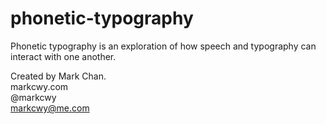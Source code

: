 # phonetic-typography

Phonetic typography is an exploration of how speech and typography can interact with one another.

Created by Mark Chan.<br>
markcwy.com <br>
@markcwy <br>
markcwy@me.com
